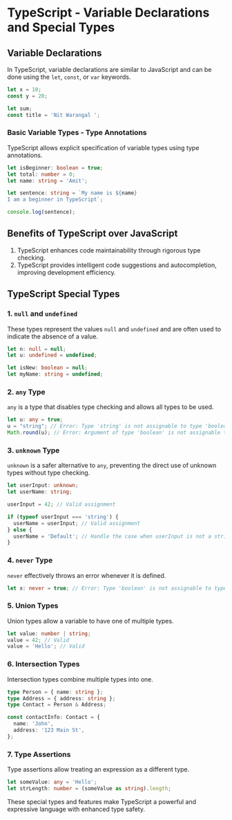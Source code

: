 


# TypeScript - Variable Declarations and Special Types

## Variable Declarations

In TypeScript, variable declarations are similar to JavaScript and can be done using the `let`, `const`, or `var` keywords.

```typescript
let x = 10;
const y = 20;

let sum;
const title = 'Nit Warangal ';
```

### Basic Variable Types - Type Annotations

TypeScript allows explicit specification of variable types using type annotations.

```typescript
let isBeginner: boolean = true;
let total: number = 0;
let name: string = 'Amit';

let sentence: string = `My name is ${name}
I am a beginner in TypeScript`;

console.log(sentence);
```

## Benefits of TypeScript over JavaScript

1. TypeScript enhances code maintainability through rigorous type checking.
2. TypeScript provides intelligent code suggestions and autocompletion, improving development efficiency.

## TypeScript Special Types

### 1. `null` and `undefined`

These types represent the values `null` and `undefined` and are often used to indicate the absence of a value.

```typescript
let n: null = null;
let u: undefined = undefined;

let isNew: boolean = null;
let myName: string = undefined;
```

### 2. `any` Type

`any` is a type that disables type checking and allows all types to be used.

```typescript
let u: any = true;
u = "string"; // Error: Type 'string' is not assignable to type 'boolean'.
Math.round(u); // Error: Argument of type 'boolean' is not assignable to parameter of type 'number'.
```

### 3. `unknown` Type

`unknown` is a safer alternative to `any`, preventing the direct use of unknown types without type checking.

```typescript
let userInput: unknown;
let userName: string;

userInput = 42; // Valid assignment

if (typeof userInput === 'string') {
  userName = userInput; // Valid assignment
} else {
  userName = 'Default'; // Handle the case when userInput is not a string
}
```

### 4. `never` Type

`never` effectively throws an error whenever it is defined.

```typescript
let x: never = true; // Error: Type 'boolean' is not assignable to type 'never'.
```

### 5. Union Types

Union types allow a variable to have one of multiple types.

```typescript
let value: number | string;
value = 42; // Valid
value = 'Hello'; // Valid
```

### 6. Intersection Types

Intersection types combine multiple types into one.

```typescript
type Person = { name: string };
type Address = { address: string };
type Contact = Person & Address;

const contactInfo: Contact = {
  name: 'John',
  address: '123 Main St',
};
```

### 7. Type Assertions

Type assertions allow treating an expression as a different type.

```typescript
let someValue: any = 'Hello';
let strLength: number = (someValue as string).length;
```

These special types and features make TypeScript a powerful and expressive language with enhanced type safety.

